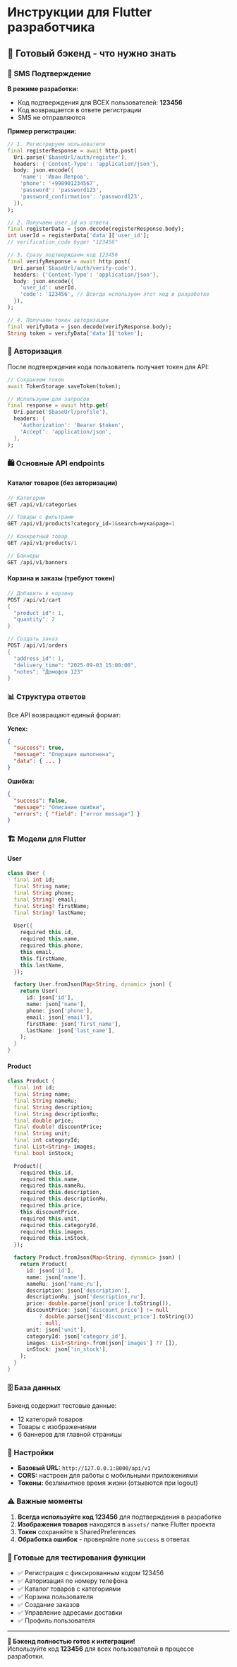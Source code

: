 # Инструкции для Flutter разработчика

## 🎯 Готовый бэкенд - что нужно знать

### 📱 SMS Подтверждение
**В режиме разработки:**
- Код подтверждения для ВСЕХ пользователей: **123456**
- Код возвращается в ответе регистрации
- SMS не отправляются

**Пример регистрации:**
```dart
// 1. Регистрируем пользователя
final registerResponse = await http.post(
  Uri.parse('$baseUrl/auth/register'),
  headers: {'Content-Type': 'application/json'},
  body: json.encode({
    'name': 'Иван Петров',
    'phone': '+998901234567',
    'password': 'password123',
    'password_confirmation': 'password123',
  }),
);

// 2. Получаем user_id из ответа
final registerData = json.decode(registerResponse.body);
int userId = registerData['data']['user_id'];
// verification_code будет "123456"

// 3. Сразу подтверждаем код 123456
final verifyResponse = await http.post(
  Uri.parse('$baseUrl/auth/verify-code'),
  headers: {'Content-Type': 'application/json'},
  body: json.encode({
    'user_id': userId,
    'code': '123456', // Всегда используем этот код в разработке
  }),
);

// 4. Получаем токен авторизации
final verifyData = json.decode(verifyResponse.body);
String token = verifyData['data']['token'];
```

### 🔐 Авторизация
После подтверждения кода пользователь получает токен для API:

```dart
// Сохраняем токен
await TokenStorage.saveToken(token);

// Используем для запросов
final response = await http.get(
  Uri.parse('$baseUrl/profile'),
  headers: {
    'Authorization': 'Bearer $token',
    'Accept': 'application/json',
  },
);
```

### 🛍️ Основные API endpoints

#### Каталог товаров (без авторизации)
```dart
// Категории
GET /api/v1/categories

// Товары с фильтрами
GET /api/v1/products?category_id=1&search=мука&page=1

// Конкретный товар
GET /api/v1/products/1

// Баннеры
GET /api/v1/banners
```

#### Корзина и заказы (требуют токен)
```dart
// Добавить в корзину
POST /api/v1/cart
{
  "product_id": 1,
  "quantity": 2
}

// Создать заказ
POST /api/v1/orders
{
  "address_id": 1,
  "delivery_time": "2025-09-03 15:00:00",
  "notes": "Домофон 123"
}
```

### 📊 Структура ответов
Все API возвращают единый формат:

**Успех:**
```json
{
  "success": true,
  "message": "Операция выполнена",
  "data": { ... }
}
```

**Ошибка:**
```json
{
  "success": false,
  "message": "Описание ошибки",
  "errors": { "field": ["error message"] }
}
```

### 🏗️ Модели для Flutter

#### User
```dart
class User {
  final int id;
  final String name;
  final String phone;
  final String? email;
  final String? firstName;
  final String? lastName;
  
  User({
    required this.id,
    required this.name,
    required this.phone,
    this.email,
    this.firstName,
    this.lastName,
  });

  factory User.fromJson(Map<String, dynamic> json) {
    return User(
      id: json['id'],
      name: json['name'],
      phone: json['phone'],
      email: json['email'],
      firstName: json['first_name'],
      lastName: json['last_name'],
    );
  }
}
```

#### Product
```dart
class Product {
  final int id;
  final String name;
  final String nameRu;
  final String description;
  final String descriptionRu;
  final double price;
  final double? discountPrice;
  final String unit;
  final int categoryId;
  final List<String> images;
  final bool inStock;

  Product({
    required this.id,
    required this.name,
    required this.nameRu,
    required this.description,
    required this.descriptionRu,
    required this.price,
    this.discountPrice,
    required this.unit,
    required this.categoryId,
    required this.images,
    required this.inStock,
  });

  factory Product.fromJson(Map<String, dynamic> json) {
    return Product(
      id: json['id'],
      name: json['name'],
      nameRu: json['name_ru'],
      description: json['description'],
      descriptionRu: json['description_ru'],
      price: double.parse(json['price'].toString()),
      discountPrice: json['discount_price'] != null 
          ? double.parse(json['discount_price'].toString()) 
          : null,
      unit: json['unit'],
      categoryId: json['category_id'],
      images: List<String>.from(json['images'] ?? []),
      inStock: json['in_stock'],
    );
  }
}
```

### 🗄️ База данных
Бэкенд содержит тестовые данные:
- 12 категорий товаров
- Товары с изображениями
- 6 баннеров для главной страницы

### 🔧 Настройки
- **Базовый URL:** `http://127.0.0.1:8000/api/v1`
- **CORS:** настроен для работы с мобильными приложениями
- **Токены:** безлимитное время жизни (отзывются при logout)

### ⚠️ Важные моменты
1. **Всегда используйте код 123456** для подтверждения в разработке
2. **Изображения товаров** находятся в `assets/` папке Flutter проекта
3. **Токен** сохраняйте в SharedPreferences
4. **Обработка ошибок** - проверяйте поле `success` в ответах

### 🚀 Готовые для тестирования функции
- ✅ Регистрация с фиксированным кодом 123456
- ✅ Авторизация по номеру телефона
- ✅ Каталог товаров с категориями
- ✅ Корзина пользователя
- ✅ Создание заказов
- ✅ Управление адресами доставки
- ✅ Профиль пользователя

---

**🎉 Бэкенд полностью готов к интеграции!**  
Используйте код **123456** для всех пользователей в процессе разработки.
